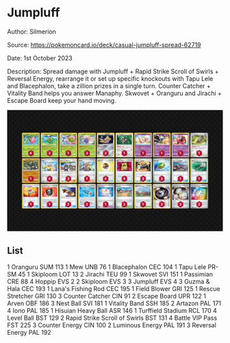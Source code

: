 # Jumpluff

Author: Silmerion

Source: <https://pokemoncard.io/deck/casual-jumpluff-spread-62719>

Date: 1st October 2023

Description: Spread damage with Jumpluff + Rapid Strike Scroll of Swirls + Reversal Energy, rearrange it or set up specific knockouts with Tapu Lele and Blacephalon, take a zillion prizes in a single turn. Counter Catcher + Vitality Band helps you answer Manaphy. Skwovet + Oranguru and Jirachi + Escape Board keep your hand moving.

![decklist](../../images/MEW/Jumpluff/1-%20Jumpluff.png)

## List

1 Oranguru SUM 113
1 Mew UNB 76
1 Blacephalon CEC 104
1 Tapu Lele PR-SM 45
1 Skiploom LOT 13
2 Jirachi TEU 99
1 Skwovet SVI 151
1 Passimian CRE 88
4 Hoppip EVS 2
2 Skiploom EVS 3
3 Jumpluff EVS 4
3 Guzma & Hala CEC 193
1 Lana's Fishing Rod CEC 195
1 Field Blower GRI 125
1 Rescue Stretcher GRI 130
3 Counter Catcher CIN 91
2 Escape Board UPR 122
1 Arven OBF 186
3 Nest Ball SVI 181
1 Vitality Band SSH 185
2 Artazon PAL 171
4 Iono PAL 185
1 Hisuian Heavy Ball ASR 146
1 Turffield Stadium RCL 170
4 Level Ball BST 129
2 Rapid Strike Scroll of Swirls BST 131
4 Battle VIP Pass FST 225
3 Counter Energy CIN 100
2 Luminous Energy PAL 191
3 Reversal Energy PAL 192
